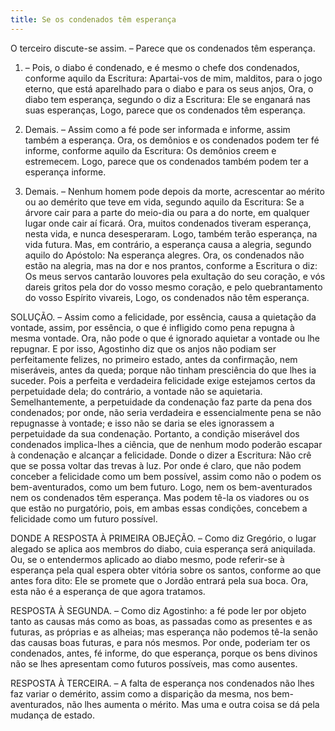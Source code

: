 ```yaml
---
title: Se os condenados têm esperança
---
```


O terceiro discute-se assim. – Parece que os condenados têm esperança.  

1. – Pois, o diabo é condenado, e é mesmo o chefe dos condenados, conforme aquilo da Escritura: Apartai-vos de mim, malditos, para o jogo eterno, que está aparelhado para o diabo e para os seus anjos, Ora, o diabo tem esperança, segundo o diz a Escritura: Ele se enganará nas suas esperanças, Logo, parece que os condenados têm esperança.  

2. Demais. – Assim como a fé pode ser informada e informe, assim também a esperança. Ora, os demônios e os condenados podem ter fé informe, conforme aquilo da Escritura: Os demônios creem e estremecem. Logo, parece que os condenados também podem ter a esperança informe.  

3. Demais. – Nenhum homem pode depois da morte, acrescentar ao mérito ou ao demérito que teve em vida, segundo aquilo da Escritura: Se a árvore cair para a parte do meio-dia ou para a do norte, em qualquer lugar onde cair aí ficará. Ora, muitos condenados tiveram esperança, nesta vida, e nunca desesperaram. Logo, também terão esperança, na vida futura.  Mas, em contrário, a esperança causa a alegria, segundo aquilo do Apóstolo: Na esperança alegres. Ora, os condenados não estão na alegria, mas na dor e nos prantos, conforme a Escritura o diz: Os meus servos cantarão louvores pela exultação do seu coração, e vós dareis gritos pela dor do vosso mesmo coração, e pelo quebrantamento do vosso Espírito vivareis, Logo, os condenados não têm esperança.  

SOLUÇÃO. – Assim como a felicidade, por essência, causa a quietação da vontade, assim, por essência, o que é infligido como pena repugna à mesma vontade. Ora, não pode o que é ignorado aquietar a vontade ou lhe repugnar. E por isso, Agostinho diz que os anjos não podiam ser perfeitamente felizes, no primeiro estado, antes da confirmação, nem miseráveis, antes da queda; porque não tinham presciência do que lhes ia suceder. Pois a perfeita e verdadeira felicidade exige estejamos certos da perpetuidade dela; do contrário, a vontade não se aquietaria. Semelhantemente, a perpetuidade da condenação faz parte da pena dos condenados; por onde, não seria verdadeira e essencialmente pena se não repugnasse à vontade; e isso não se daria se eles ignorassem a perpetuidade da sua condenação. Portanto, a condição miserável dos condenados implica-lhes a ciência, que de nenhum modo poderão escapar à condenação e alcançar a felicidade. Donde o dizer a Escritura: Não crê que se possa voltar das trevas à luz. Por onde é claro, que não podem conceber a felicidade como um bem possível, assim como não o podem os bem-aventurados, como um bem futuro. Logo, nem os bem-aventurados nem os condenados têm esperança. Mas podem tê-la os viadores ou os que estão no purgatório, pois, em ambas essas condições, concebem a felicidade como um futuro possível.  

DONDE A RESPOSTA À PRIMEIRA OBJEÇÃO. – Como diz Gregório, o lugar alegado se aplica aos membros do diabo, cuia esperança será aniquilada. Ou, se o entendermos aplicado ao diabo mesmo, pode referir-se à esperança pela qual espera obter vitória sobre os santos, conforme ao que antes fora dito: Ele se promete que o Jordão entrará pela sua boca. Ora, esta não é a esperança de que agora tratamos. 

RESPOSTA À SEGUNDA. – Como diz Agostinho: a fé pode ler por objeto tanto as causas más como as boas, as passadas como as presentes e as futuras, as próprias e as alheias; mas esperança não podemos tê-la senão das causas boas futuras, e para nós mesmos. Por onde, poderiam ter os condenados, antes, fé informe, do que esperança, porque os bens divinos não se lhes apresentam como futuros possíveis, mas como ausentes.  

RESPOSTA À TERCEIRA. – A falta de esperança nos condenados não lhes faz variar o demérito, assim como a disparição da mesma, nos bem-aventurados, não lhes aumenta o mérito. Mas uma e outra coisa se dá pela mudança de estado.